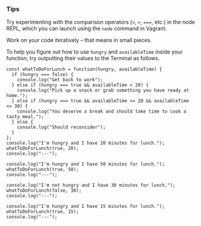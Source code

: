 ### Tips

Try experimenting with the comparison operators (`<`, `>`, `===`, etc.) in the node REPL, which you can launch using the `node` command in Vagrant.

Work on your code iteratively – that means in small pieces. 

To help you figure out how to use `hungry` and `availableTime` inside your function, try outputting their values to the Terminal as follows.
```
const whatToDoForLunch = function(hungry, availableTime) {
  if (hungry === false) {
    console.log("Get back to work");
  } else if (hungry === true && availableTime < 20) {
    console.log("Pick up a snack or grab something you have ready at home.");
  } else if (hungry === true && availableTime >= 20 && availableTime <= 30) {
    console.log("You deserve a break and should take time to cook a tasty meal.");
  } else {
    console.log("Should reconsider");
  }
};
console.log("I'm hungry and I have 20 minutes for lunch.");
whatToDoForLunch(true, 20);
console.log("---");

console.log("I'm hungry and I have 50 minutes for lunch.");
whatToDoForLunch(true, 50);
console.log("---");

console.log("I'm not hungry and I have 30 minutes for lunch.");
whatToDoForLunch(false, 30);
console.log("---");

console.log("I'm hungry and I have 15 minutes for lunch.");
whatToDoForLunch(true, 15);
console.log("---");
```
